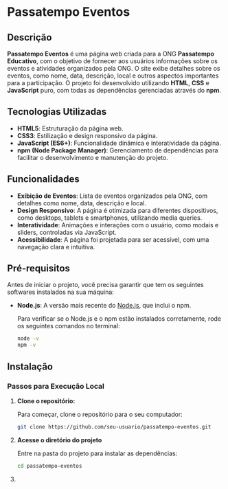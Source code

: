 # Passatempo Eventos

## Descrição

**Passatempo Eventos** é uma página web criada para a ONG **Passatempo Educativo**, com o objetivo de fornecer aos usuários informações sobre os eventos e atividades organizados pela ONG. O site exibe detalhes sobre os eventos, como nome, data, descrição, local e outros aspectos importantes para a participação. O projeto foi desenvolvido utilizando **HTML**, **CSS** e **JavaScript** puro, com todas as dependências gerenciadas através do **npm**.

## Tecnologias Utilizadas

- **HTML5**: Estruturação da página web.
- **CSS3**: Estilização e design responsivo da página.
- **JavaScript (ES6+)**: Funcionalidade dinâmica e interatividade da página.
- **npm (Node Package Manager)**: Gerenciamento de dependências para facilitar o desenvolvimento e manutenção do projeto.

## Funcionalidades

- **Exibição de Eventos**: Lista de eventos organizados pela ONG, com detalhes como nome, data, descrição e local.
- **Design Responsivo**: A página é otimizada para diferentes dispositivos, como desktops, tablets e smartphones, utilizando media queries.
- **Interatividade**: Animações e interações com o usuário, como modais e sliders, controladas via JavaScript.
- **Acessibilidade**: A página foi projetada para ser acessível, com uma navegação clara e intuitiva.

## Pré-requisitos

Antes de iniciar o projeto, você precisa garantir que tem os seguintes softwares instalados na sua máquina:

- **Node.js**: A versão mais recente do [Node.js](https://nodejs.org/), que inclui o npm.
  
  Para verificar se o Node.js e o npm estão instalados corretamente, rode os seguintes comandos no terminal:

  ```bash
  node -v
  npm -v

## Instalação

### Passos para Execução Local

1. **Clone o repositório:**

   Para começar, clone o repositório para o seu computador:

   ```bash
   git clone https://github.com/seu-usuario/passatempo-eventos.git

2. **Acesse o diretório do projeto**

   Entre na pasta do projeto para instalar as dependências:

   ```bash
   cd passatempo-eventos
4. 

